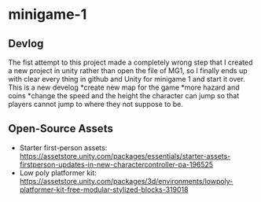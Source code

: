 # minigame-1
## Devlog
The fist attempt to this project made a completely wrong step that I created a new project in unity rather than open the file of MG1, so I finally ends up with clear every thing in github and Unity for minigame 1 and start it over. This is a new develog
*create new map for the game
*more hazard and coins
*change the speed and the height the character can jump so that players cannot jump to where they not suppose to be.
## Open-Source Assets
- Starter first-person assets: https://assetstore.unity.com/packages/essentials/starter-assets-firstperson-updates-in-new-charactercontroller-pa-196525
- Low poly platformer kit: https://assetstore.unity.com/packages/3d/environments/lowpoly-platformer-kit-free-modular-stylized-blocks-319018 
